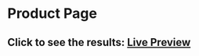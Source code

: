 # Product Page

## Click to see the results: [Live Preview](https://devtahaz.github.io/react-product-page/)
